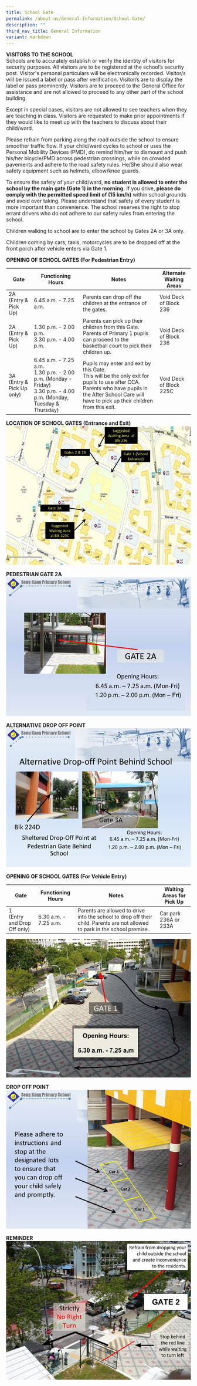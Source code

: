 ```yaml
---
title: School Gate
permalink: /about-us/General-Information/School-Gate/
description: ""
third_nav_title: General Information
variant: markdown
---
```

**VISITORS TO THE SCHOOL**  
Schools are to accurately establish or verify the identity of visitors for security purposes. All visitors are to be registered at the school’s security post. Visitor's personal particulars will be electronically recorded. Visitor/s will be issued a label or pass after verification. Visitor/s are to display the label or pass prominently. Visitors are to proceed to the General Office for assistance and are not allowed to proceed to any other part of the school building.
  
Except in special cases, visitors are not allowed to see teachers when they are teaching in class. Visitors are requested to make prior appointments if they would like to meet up with the teachers to discuss about their child/ward.  
  
Please refrain from parking along the road outside the school to ensure smoother traffic flow. If your child/ward cycles to school or uses the Personal Mobility Devices (PMD), do remind him/her to dismount and push his/her bicycle/PMD across pedestrian crossings, while on crowded pavements and adhere to the road safety rules. He/She should also wear safety equipment such as helmets, elbow/knee guards.

To ensure the safety of your child/ward,&nbsp;**no student is allowed to enter the school by the main gate (Gate 1) in the morning.**&nbsp;If you drive,&nbsp;**please do comply with the permitted speed limit of (15 km/h)**&nbsp;within school grounds and avoid over taking. Please understand that safety of every student is more important than convenience. The school&nbsp;reserves the right to stop errant drivers&nbsp;who do not adhere to our safety rules from entering the school.

Children walking to school are to enter the school by Gates 2A or 3A only.

Children coming by cars, taxis, motorcycles are to be dropped off at the front porch after vehicle enters via Gate 1.

**OPENING OF SCHOOL GATES (For Pedestrian Entry)**

| Gate | Functioning Hours | Notes | Alternate Waiting Areas|
| -------- | -------- | -------- | --- |
| 2A<br>(Entry &amp; Pick Up)     | 6.45 a.m. - 7.25 a.m.     | Parents can drop off the children at the entrance of the gates.     |  Void Deck of Block 236| 
|2A <br>(Entry &amp; Pick Up) | 1.30 p.m. - 2.00 p.m.<br>3.30 p.m. - 4.00 p.m. | Parents can pick up their children from this Gate.<br>Parents of Primary 1 pupils can proceed to the basketball court to pick their children up.| Void Deck of Block 236
| 3A  <br>(Entry &amp; Pick Up only) | 6.45 a.m. - 7.25 a.m. <br>1.30 p.m. - 2.00 p.m. (Monday - Friday)  <br>3.30 p.m. - 4.00 p.m.  (Monday, Tuesday &amp;&nbsp; Thursday) | Pupils may enter and exit by this Gate.<br>This will be the only exit for pupils to use after CCA.  Parents who have pupils in the After School Care will have to pick up their children from this exit.| Void Deck of Block 225C

**LOCATION OF SCHOOL GATES (Entrance and Exit)**
![](/images/AboutUsSubPage/GeneralInformation/Slide1%20(1).jpg)

**PEDESTRIAN GATE 2A**
![](/images/AboutUsSubPage/GeneralInformation/Slide1.jpeg)
 
 **ALTERNATIVE DROP OFF POINT**
 ![](/images/AboutUsSubPage/GeneralInformation/Slide2.jpeg)

**OPENING OF SCHOOL GATES (For Vehicle Entry)**

| Gate | Functioning Hours | Notes | Waiting Areas for Pick Up|
| -------- | -------- | -------- | --- |
|1  <br>(Entry and Drop Off only) | 6.30 a.m. - 7.25 a.m. | Parents are allowed to drive into the school to drop off their child. Parents are not allowed to park in the school premise.| Car park 236A or 233A 

![](/images/AboutUsSubPage/GeneralInformation/Entrance%20and%20Exit.jpg)

**DROP OFF POINT**
![](/images/AboutUsSubPage/GeneralInformation/Slide3.jpg)

**REMINDER**
![](/images/AboutUsSubPage/GeneralInformation/Reminder%20(1).jpg)